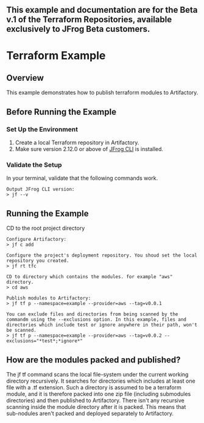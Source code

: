## This example and documentation are for the Beta v.1 of the Terraform Repositories, available exclusively to JFrog Beta customers.

# Terraform Example

## Overview
This example demonstrates how to publish terraform modules to Artifactory.

## Before Running the Example
### Set Up the Environment
1. Create a local Terraform repository in Artifactory.
2. Make sure version 2.12.0 or above of [JFrog CLI](https://jfrog.com/getcli/) is installed.

### Validate the Setup
In your terminal, validate that the following commands work.
```console
Output JFrog CLI version:
> jf --v
```

## Running the Example
CD to the root project directory

```console
Configure Artifactory:
> jf c add

Configure the project's deployment repository. You shoud set the local repository you created.
> jf rt tfc

CD to directory which contains the modules. for example "aws" directory.
> cd aws

Publish modules to Artifactory:
> jf tf p --namespace=example --provider=aws --tag=v0.0.1

You can exclude files and directories from being scanned by the commandm using the --exclusions option. In this example, files and directories which include test or ignore anywhere in their path, won't be scanned.
> jf tf p --namespace=example --provider=aws --tag=v0.0.2 --exclusions="*test*;*ignore*"
```

## How are the modules packed and published?
The jf tf command scans the local file-system under the current working directory recursively.
It searches for directories which includes at least one file with a .tf extension. Such a directory is assumed to be a terraform module, and it is therefore packed into one zip file (including submodules directories) and then published to Artifactory.
There isn't any recursive scanning inside the module directory after it is packed. This means that sub-nodules aren't packed and deployed separately to Artifactory.